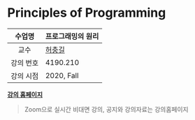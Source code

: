 Principles of Programming
========

수업명 | 프로그래밍의 원리
:----:|----
교수 | [허충길](https://cse.snu.ac.kr/professor/%ED%97%88%EC%B6%A9%EA%B8%B8)
강의 번호 | 4190.210
강의 시점 | 2020, Fall

**[강의 홈페이지]**

[강의 홈페이지]: https://github.com/snu-sf-class/pp202002

> Zoom으로 실시간 비대면 강의, 공지와 강의자료는 강의홈페이지
